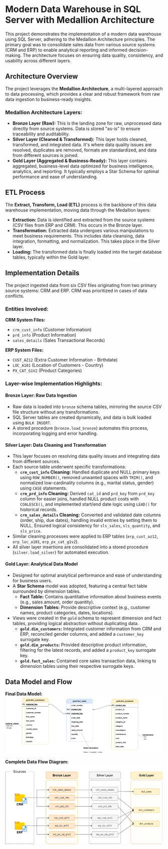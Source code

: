# Modern Data Warehouse in SQL Server with Medallion Architecture

This project demonstrates the implementation of a modern data warehouse using SQL Server, adhering to the Medallion Architecture principles. The primary goal was to consolidate sales data from various source systems (CRM and ERP) to enable analytical reporting and informed decision-making. The architecture focuses on ensuring data quality, consistency, and usability across different layers.

## Architecture Overview

The project leverages the **Medallion Architecture**, a multi-layered approach to data processing, which provides a clear and robust framework from raw data ingestion to business-ready insights.


### Medallion Architecture Layers:

* **Bronze Layer (Raw):** This is the landing zone for raw, unprocessed data directly from source systems. Data is stored "as-is" to ensure traceability and auditability.
* **Silver Layer (Cleaned & Transformed):** This layer holds cleaned, transformed, and integrated data. It's where data quality issues are resolved, duplicates are removed, formats are standardized, and data from different sources is joined.
* **Gold Layer (Aggregated & Business-Ready):** This layer contains aggregated, business-level data optimized for business intelligence, analytics, and reporting. It typically employs a Star Schema for optimal performance and ease of understanding.

## ETL Process

The **Extract, Transform, Load (ETL)** process is the backbone of this data warehouse implementation, moving data through the Medallion layers:

* **Extraction:** Data is identified and extracted from the source systems (CSV files from ERP and CRM). This occurs in the Bronze layer.
* **Transformation:** Extracted data undergoes various manipulations to meet business requirements. This includes data cleansing, data integration, formatting, and normalization. This takes place in the Silver layer.
* **Loading:** The transformed data is finally loaded into the target database tables, typically within the Gold layer.

## Implementation Details

The project ingested data from six CSV files originating from two primary source systems: CRM and ERP. CRM was prioritized in cases of data conflicts.

### Entities Involved:

**CRM System Files:**
* `crm_cust_info` (Customer Information)
* `prd_info` (Product Information)
* `sales_details` (Sales Transactional Records)

**ERP System Files:**
* `CUST_AZ12` (Extra Customer Information - Birthdate)
* `LOC_A101` (Location of Customers - Country)
* `PX_CAT_G1V2` (Product Categories)

### Layer-wise Implementation Highlights:

#### Bronze Layer: Raw Data Ingestion
* Raw data is loaded into `bronze` schema tables, mirroring the source CSV file structure without any transformations.
* SQL Server tables are created dynamically, and data is bulk loaded using `BULK INSERT`.
* A stored procedure (`bronze.load_bronze`) automates this process, incorporating logging and error handling.

#### Silver Layer: Data Cleaning and Transformation
* This layer focuses on resolving data quality issues and integrating data from different sources.
* Each source table underwent specific transformations:
    * **`crm_cust_info` Cleaning:** Handled duplicate and NULL primary keys using `ROW_NUMBER()`, removed unwanted spaces with `TRIM()`, and normalized low-cardinality columns (e.g., marital status, gender) using `CASE` statements.
    * **`crm_prd_info` Cleaning:** Derived `cat_id` and `prd_key` from `prd_key` column for easier joins, handled NULL product costs with `COALESCE()`, and implemented start/end date logic using `LEAD()` for historical records.
    * **`crm_sales_details` Cleaning:** Converted and validated date columns (order, ship, due dates), handling invalid entries by setting them to NULL. Ensured logical consistency for `sls_sales`, `sls_quantity`, and `sls_price`.
* Similar cleaning processes were applied to ERP tables (`erp_cust_az12`, `erp_loc_a101`, `erp_px_cat_g1v2`).
* All silver layer insertions are consolidated into a stored procedure (`silver.load_silver`) for automated execution.

#### Gold Layer: Analytical Data Model
* Designed for optimal analytical performance and ease of understanding for business users.
* A **Star Schema** model was adopted, featuring a central fact table surrounded by dimension tables.
    * **Fact Table:** Contains quantitative information about business events (e.g., sales amount, order quantity).
    * **Dimension Tables:** Provide descriptive context (e.g., customer names, product categories, dates, locations).
* Views were created in the `gold` schema to represent dimension and fact tables, providing logical abstraction without duplicating data.
    * **`gold.dim_customers`:** Integrated customer information from CRM and ERP, reconciled gender columns, and added a `customer_key` surrogate key.
    * **`gold.dim_products`:** Provided descriptive product information, filtering for the latest records, and added a `product_key` surrogate key.
    * **`gold.fact_sales`:** Contained core sales transaction data, linking to dimension tables using their respective surrogate keys.

## Data Model and Flow

**Final Data Model:**
![](images/final_data_model.png)

**Complete Data Flow Diagram:**
<br>
![](images/data_flow.png)
